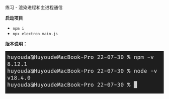 练习 - 渲染进程和主进程通信

**启动项目**

- `npm i`
- `npx electron main.js`

**版本说明：**

![](https://raw.githubusercontent.com/123taojiale/dahuyou_picture/main/blogs/202207301800325.png)

